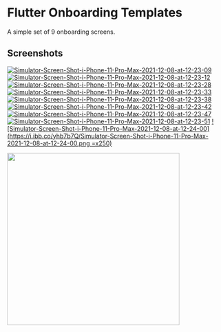 # Flutter Onboarding Templates

A simple set of 9 onboarding screens.

## Screenshots

[![Simulator-Screen-Shot-i-Phone-11-Pro-Max-2021-12-08-at-12-23-09](https://i.ibb.co/z72b96L/Simulator-Screen-Shot-i-Phone-11-Pro-Max-2021-12-08-at-12-23-09.png)](https://ibb.co/z72b96L) [![Simulator-Screen-Shot-i-Phone-11-Pro-Max-2021-12-08-at-12-23-12](https://i.ibb.co/L04mPFb/Simulator-Screen-Shot-i-Phone-11-Pro-Max-2021-12-08-at-12-23-12.png)](https://ibb.co/L04mPFb) [![Simulator-Screen-Shot-i-Phone-11-Pro-Max-2021-12-08-at-12-23-28](https://i.ibb.co/h8XrBNm/Simulator-Screen-Shot-i-Phone-11-Pro-Max-2021-12-08-at-12-23-28.png)](https://ibb.co/h8XrBNm) [![Simulator-Screen-Shot-i-Phone-11-Pro-Max-2021-12-08-at-12-23-33](https://i.ibb.co/ZT3BQ8Q/Simulator-Screen-Shot-i-Phone-11-Pro-Max-2021-12-08-at-12-23-33.png)](https://ibb.co/ZT3BQ8Q) [![Simulator-Screen-Shot-i-Phone-11-Pro-Max-2021-12-08-at-12-23-38](https://i.ibb.co/GJ39bPm/Simulator-Screen-Shot-i-Phone-11-Pro-Max-2021-12-08-at-12-23-38.png)](https://ibb.co/GJ39bPm) [![Simulator-Screen-Shot-i-Phone-11-Pro-Max-2021-12-08-at-12-23-42](https://i.ibb.co/wWdPnGR/Simulator-Screen-Shot-i-Phone-11-Pro-Max-2021-12-08-at-12-23-42.png)](https://ibb.co/wWdPnGR) [![Simulator-Screen-Shot-i-Phone-11-Pro-Max-2021-12-08-at-12-23-47](https://i.ibb.co/GtFMpZT/Simulator-Screen-Shot-i-Phone-11-Pro-Max-2021-12-08-at-12-23-47.png)](https://ibb.co/GtFMpZT) [![Simulator-Screen-Shot-i-Phone-11-Pro-Max-2021-12-08-at-12-23-51](https://i.ibb.co/tKs628K/Simulator-Screen-Shot-i-Phone-11-Pro-Max-2021-12-08-at-12-23-51.png)](https://ibb.co/tKs628K) [![Simulator-Screen-Shot-i-Phone-11-Pro-Max-2021-12-08-at-12-24-00](https://i.ibb.co/yhb7b7Q/Simulator-Screen-Shot-i-Phone-11-Pro-Max-2021-12-08-at-12-24-00.png =x250)](https://ibb.co/yhb7b7Q)

<img src="https://i.ibb.co/bH8D8DK/Simulator-Screen-Shot-i-Phone-11-Pro-Max-2021-12-08-at-12-24-00.png" height="400"/>
